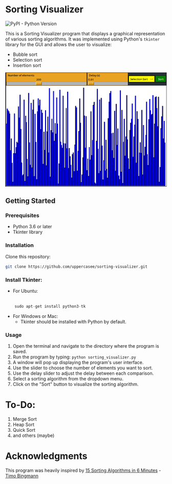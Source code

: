# Sorting Visualizer
![PyPI - Python Version](https://img.shields.io/pypi/pyversions/tk)

This is a Sorting Visualizer program that displays a graphical representation of various sorting algorithms. It was implemented using Python's `tkinter` library for the GUI and allows the user to visualize: 
- Bubble sort
- Selection sort
- Insertion sort

![Sorting gif](./Assets/Sorting.gif)

## Getting Started

### Prerequisites
- Python 3.6 or later
- Tkinter library

### Installation

Clone this repository:
``` bash
git clone https://github.com/uppercasee/sorting-visualizer.git
```

### Install Tkinter:

- For Ubuntu:

```csharp

    sudo apt-get install python3-tk
```

- For Windows or Mac:
    - Tkinter should be installed with Python by default.

### Usage

1. Open the terminal and navigate to the directory where the program is saved.
2. Run the program by typing:
`python sorting_visualizer.py`
3. A window will pop up displaying the program's user interface.
4. Use the slider to choose the number of elements you want to sort.
5. Use the delay slider to adjust the delay between each comparison.
6. Select a sorting algorithm from the dropdown menu.
7. Click on the "Sort" button to visualize the sorting algorithm.

# To-Do:
1. Merge Sort
2. Heap Sort
3. Quick Sort
4. and others (maybe)
<!-- 5. Add Error Handling -->
<!-- 6. Implement logging so debugging could be easier. -->

# Acknowledgments
This program was heavily inspired by [15 Sorting Algorithms in 6 Minutes](https://youtu.be/kPRA0W1kECg) - [Timo Bingmann](https://www.youtube.com/@TimoBingmann)
